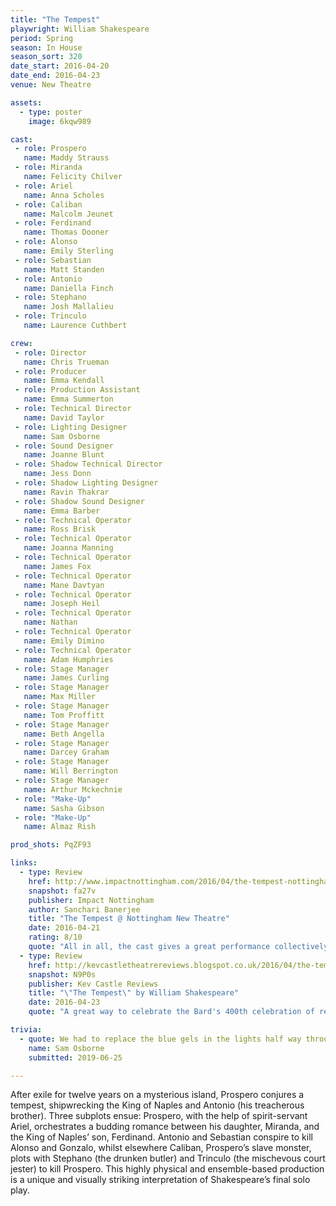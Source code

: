 ```yaml
---
title: "The Tempest"
playwright: William Shakespeare
period: Spring
season: In House
season_sort: 320
date_start: 2016-04-20
date_end: 2016-04-23
venue: New Theatre

assets:
  - type: poster
    image: 6kqw989

cast:
 - role: Prospero
   name: Maddy Strauss
 - role: Miranda
   name: Felicity Chilver
 - role: Ariel
   name: Anna Scholes
 - role: Caliban
   name: Malcolm Jeunet
 - role: Ferdinand
   name: Thomas Dooner
 - role: Alonso
   name: Emily Sterling
 - role: Sebastian
   name: Matt Standen
 - role: Antonio
   name: Daniella Finch
 - role: Stephano
   name: Josh Mallalieu
 - role: Trinculo
   name: Laurence Cuthbert

crew:
 - role: Director
   name: Chris Trueman
 - role: Producer
   name: Emma Kendall
 - role: Production Assistant
   name: Emma Summerton
 - role: Technical Director
   name: David Taylor
 - role: Lighting Designer
   name: Sam Osborne
 - role: Sound Designer
   name: Joanne Blunt
 - role: Shadow Technical Director
   name: Jess Donn
 - role: Shadow Lighting Designer
   name: Ravin Thakrar
 - role: Shadow Sound Designer
   name: Emma Barber
 - role: Technical Operator
   name: Ross Brisk
 - role: Technical Operator
   name: Joanna Manning
 - role: Technical Operator
   name: James Fox
 - role: Technical Operator
   name: Mane Davtyan
 - role: Technical Operator
   name: Joseph Heil
 - role: Technical Operator
   name: Nathan
 - role: Technical Operator
   name: Emily Dimino
 - role: Technical Operator
   name: Adam Humphries
 - role: Stage Manager
   name: James Curling
 - role: Stage Manager
   name: Max Miller
 - role: Stage Manager
   name: Tom Proffitt
 - role: Stage Manager
   name: Beth Angella
 - role: Stage Manager
   name: Darcey Graham
 - role: Stage Manager
   name: Will Berrington
 - role: Stage Manager
   name: Arthur Mckechnie
 - role: "Make-Up"
   name: Sasha Gibson
 - role: "Make-Up"
   name: Almaz Rish

prod_shots: PqZF93

links:
  - type: Review
    href: http://www.impactnottingham.com/2016/04/the-tempest-nottingham-new-theatre/
    snapshot: fa27v
    publisher: Impact Nottingham
    author: Sanchari Banerjee
    title: "The Tempest @ Nottingham New Theatre"
    date: 2016-04-21
    rating: 8/10
    quote: "All in all, the cast gives a great performance collectively and makes the evening a great success. A big congratulation to Chris Trueman and producer Emma Kendall for organizing and creating such an avant-garde interpretation of such a classic. "
  - type: Review
    href: http://kevcastletheatrereviews.blogspot.co.uk/2016/04/the-tempest-by-william-shakespeare.html
    snapshot: N9P0s
    publisher: Kev Castle Reviews
    title: "\"The Tempest\" by William Shakespeare"
    date: 2016-04-23
    quote: "A great way to celebrate the Bard's 400th celebration of remembrance, and I think that he would have approved, even of the celebratory disco dancing in Act Two."

trivia:
  - quote: We had to replace the blue gels in the lights half way through the run as they burnt through.
    name: Sam Osborne
    submitted: 2019-06-25

---
```


After exile for twelve years on a mysterious island, Prospero conjures a tempest, shipwrecking the King of Naples and Antonio (his treacherous brother). Three subplots ensue: Prospero, with the help of spirit-servant Ariel, orchestrates a budding romance between his daughter, Miranda, and the King of Naples’ son, Ferdinand. Antonio and Sebastian conspire to kill Alonso and Gonzalo, whilst elsewhere Caliban, Prospero’s slave monster, plots with Stephano (the drunken butler) and Trinculo (the mischevous court jester) to kill Prospero. This highly physical and ensemble-based production is a unique and visually striking interpretation of Shakespeare’s final solo play.
